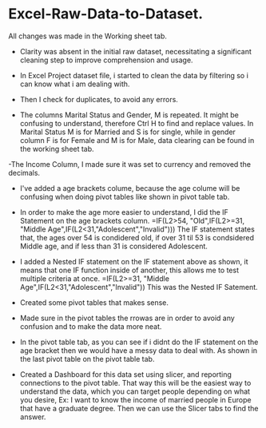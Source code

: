 # Excel-Raw-Data-to-Dataset.
All changes was made in the Working sheet tab.

- Clarity was absent in the initial raw dataset, necessitating a significant cleaning step to improve comprehension and usage.

- In Excel Project dataset file, i started to clean the data by filtering so i can know what i am dealing with.

- Then I check for duplicates, to avoid any errors.

- The columns Marital Status and Gender, M is repeated. It might be confusing to understand, therefore Ctrl H to find and replace values. In Marital Status M is for Married and S is for single, while in gender column F is for Female and M is for Male, data clearing can be found in the working sheet tab.

-The Income Column, I made sure it was set to currency and removed the decimals.

- I've added a age brackets colume, because the age colume will be confusing when doing pivot tables like shown in pivot table tab.

- In order to make the age more easier to understand, I did the IF Statement on the age brackets column.
 =IF(L2>54, "Old",IF(L2>=31, "Middle Age",IF(L2<31,"Adolescent","Invalid")))  The IF statement states that, the ages over 54 is condidered old, if over 31 til 53 is condsidered Middle age, and if less than 31 is considered Adolescent.

- I added a Nested IF statement on the IF statement above as shown, it means that one IF function inside of another, this allows me to test multiple criteria at once. =IF(L2>=31, "Middle Age",IF(L2<31,"Adolescent","Invalid")) This was the Nested IF Satement.


- Created some pivot tables that makes sense.

- Made sure in the pivot tables the rrowas are in order to avoid any confusion and to make the data more neat.

- In the pivot table tab, as you can see if i didnt do the IF statement on the age bracket then we would have a messy data to deal with. As shown in the last pivot table on the pivot table tab.

- Created a Dashboard for this data set using slicer, and reporting connections to the pivot table. That way this will be the easiest way to understand the data, which you can target people depending on what you desire, Ex: I want to know the income of married people in Europe that have a graduate degree. Then we can use the Slicer tabs to find the answer.



